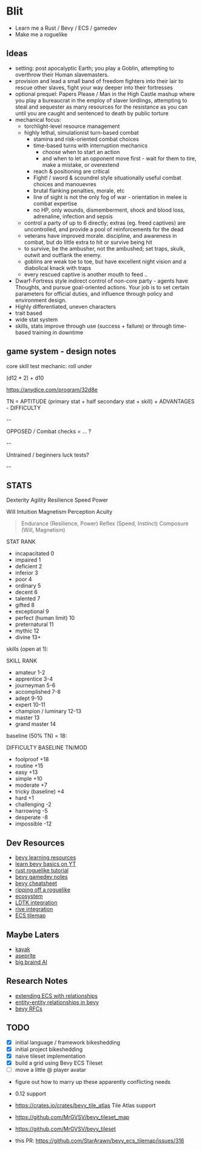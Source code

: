 # Blit

- Learn me a Rust / Bevy / ECS / gamedev
- Make me a roguelike

## Ideas

- setting: post apocalyptic Earth; you play a Goblin, attempting to overthrow their Human slavemasters.
- provision and lead a small band of freedom fighters into their lair to rescue other slaves, fight your way deeper into their fortresses
- optional prequel: Papers Please / Man in the High Castle mashup where you play a bureaucrat in the employ of slaver lordlings, attempting to steal and sequester as many resources for the resistance as you can until you are caught and sentenced to death by public torture
- mechanical focus:
  - torchlight-level resource management
  - highly lethal, simulationist turn-based combat
    - stamina and risk-oriented combat choices
    - time-based turns with interruption mechanics
      - choose when to start an action
      - and when to let an opponent move first - wait for them to tire, make a mistake, or overextend
    - reach & positioning are critical
    - Fight! / sword & scoundrel style situationally useful combat choices and manouevres
    - brutal flanking penalties, morale, etc
    - line of sight is not the only fog of war - orientation in melee is combat expertise
    - no HP, only wounds, dismemberment, shock and blood loss, adrenaline, infection and sepsis
  - control a party of up to 6 directly; extras (eg. freed captives) are uncontrolled, and provide a pool of reinforcements for the dead
  - veterans have improved morale. discipline, and awareness in combat, but do little extra to hit or survive being hit
  - to survive, be the ambusher, not the ambushed; set traps, skulk, outwit and outflank the enemy.
  - goblins are weak toe to toe, but have excellent night vision and a diabolical knack with traps
  - every rescued captive is another mouth to feed  ..
- Dwarf-Fortress style indirect control of non-core party - agents have Thoughts, and pursue goal-oriented actions. Your job is to set certain parameters for official duties, and influence through policy and environment design.
- Highly differentiated, uneven characters
 - trait based
 - wide stat system
 - skills, stats improve through use (success + failure) or through time-based training in downtime

## game system - design notes

core skill test mechanic: roll under

(d12 * 2) + d10

https://anydice.com/program/32d8e

TN = APTITUDE (primary stat + half secondary stat + skill) + ADVANTAGES - DIFFICULTY

--

OPPOSED / Combat checks =  … ? 

-- 

Untrained / beginners luck tests? 

--

## STATS 

Dexterity
Agility
Resilience
Speed
Power

Will
Intuition
Magnetism
Perception
Acuity

> Endurance (Resilience, Power)
> Reflex (Speed, Instinct)
> Composure (Will, Magnetism)


STAT	RANK
- incapacitated	0   
- impaired	1   
- deficient	2  
- inferior	3  
- poor	4  
- ordinary	5  
- decent	6  
- talented	7    
- gifted	8  
- exceptional	9  
- perfect (human limit)	10 
- preternatural	11 
- mythic	12 
- divine	13+

skills (open at 1):

SKILL	RANK
- amateur	1-2  
- apprentice	3-4  
- journeyman	5-6  
- accomplished	7-8  
- adept	9-10  
- expert	10-11 
- champion / luminary	12-13
- master	13   
- grand master	14   

baseline (50% TN) = 18:

DIFFICULTY	BASELINE	TN/MOD
- foolproof	+18	
- routine	+15	
- easy	+13	
- simple	+10	
- moderate	+7	
- tricky (baseline)	+4	
- hard	+1	
- challenging	-2	
- harrowing	-5	
- desperate	-8	
- impossible	-12	

## Dev Resources
- [bevy learning resources](https://bevyengine.org/assets/)
- [learn bevy basics on YT](https://www.youtube.com/playlist?list=PLVnntJRoP85JHGX7rGDu6LaF3fmDDbqyd)
- [rust roguelike tutorial](https://bfnightly.bracketproductions.com/chapter_1.html)
- [bevy gamedev notes](https://taintedcoders.com)
- [bevy cheatsheet](https://bevy-cheatbook.github.io)
- [ripping off a roguelike](https://github.com/64kramsystem/learn_bevy_ecs_by_ripping_off-code/tree/master)
- [ecosystem](https://arewegameyet.rs/#ecosystem)
- [LDTK integration](https://github.com/Trouv/bevy_ecs_ldtk)
- [rive integration](https://github.com/rive-app/rive-bevy)
- [ECS tilemap](https://github.com/StarArawn/bevy_ecs_tilemap)


## Maybe Laters
- [kayak](https://github.com/StarArawn/kayak_ui)
- [aseprite](https://github.com/ggez/aseprite)
- [big braind AI](https://crates.io/crates/big-brain)


## Research Notes
- [extending ECS with relationships](https://ajmmertens.medium.com/building-games-in-ecs-with-entity-relationships-657275ba2c6c)
- [entity-entity relationships in bevy](https://github.com/bevyengine/bevy/issues/3742)
- [bevy RFCs](https://github.com/bevyengine/rfcs/tree/main/rfcs)

## TODO 

 - [x] initial language / framework bikeshedding
 - [x] initial project bikeshedding
 - [x] naive tileset implementation
 - [x] build a grid using Bevy ECS Tileset
 - [ ] move a little @ player avatar

 - figure out how to marry up these apparently conflicting needs 
  - 0.12 support
  - https://crates.io/crates/bevy_tile_atlas Tile Atlas support
  - https://github.com/MrGVSV/bevy_tileset_map 
  - https://github.com/MrGVSV/bevy_tileset

 - this PR: https://github.com/StarArawn/bevy_ecs_tilemap/issues/316

